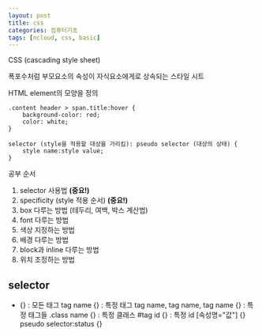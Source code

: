 ```yaml
---
layout: post
title: css
categories: 컴퓨터기초
tags: [ncloud, css, basic]
---
```


CSS (cascading style sheet)

폭포수처럼 부모요소의 속성이 자식요소에게로 상속되는 스타일 시트

HTML element의 모양을 정의

```
.content header > span.title:hover {
    background-color: red;
    color: white;
}
```
```
selector (style을 적용할 대상을 가리킴): pseudo selector (대상의 상태) {
    style name:style value;
}
```

공부 순서
1. selector 사용법 **(중요!)**
1. specificity (style 적용 순서) **(중요!)**
1. box 다루는 방법 (테두리, 여백, 박스 계산법)
1. font 다루는 방법
1. 색상 지정하는 방법
1. 배경 다루는 방법
1. block과 inline 다루는 방법
1. 위치 조정하는 방법

## selector

* {} : 모든 태그
tag name {} : 특정 태그
tag name, tag name, tag name {} : 특정 태그들
.class name {} : 특정 클래스
#tag id {} : 특정 id
[속성명="값"] {}
pseudo selector:status {}




